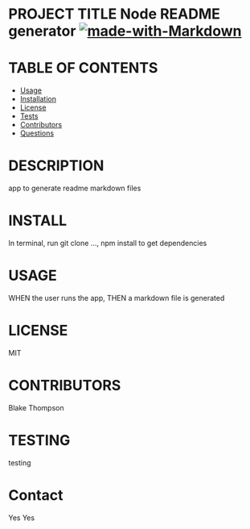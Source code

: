 
# PROJECT TITLE Node README generator [![made-with-Markdown](https://img.shields.io/badge/Made%20with-Markdown-1f425f.svg)](http://commonmark.org)

# TABLE OF CONTENTS
* [Usage](#usage)
* [Installation](#installation)
* [License](#license)
* [Tests](#tests)
* [Contributors](#contributors)
* [Questions](#questions)
# DESCRIPTION 
app to generate readme markdown files

# INSTALL  
In terminal, run git clone ..., npm install to get dependencies

# USAGE    
WHEN the user runs the app, THEN a markdown file is generated

# LICENSE 
MIT

# CONTRIBUTORS 
Blake Thompson

# TESTING 
testing


# Contact
Yes 
Yes 
